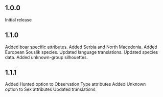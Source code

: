 ## 1.0.0

Initial release

## 1.1.0

Added boar specific attributes.
Added Serbia and North Macedonia.
Added European Souslik species.
Updated language translations.
Updated species data.
Added unknown-group silhouettes.

## 1.1.1

Added Hunted option to Observation Type attributes
Added Unknown option to Sex attributes
Updated translations